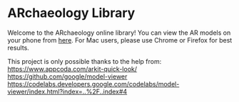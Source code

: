 # ARchaeology Library
Welcome to the ARchaeology online library!
You can view the AR models on your phone from [here](https://lili0824.github.io/ARchaeology/).
For Mac users, please use Chrome or Firefox for best results. 

This project is only possible thanks to the help from:
https://www.appcoda.com/arkit-quick-look/
https://github.com/google/model-viewer
https://codelabs.developers.google.com/codelabs/model-viewer/index.html?index=..%2F..index#4
